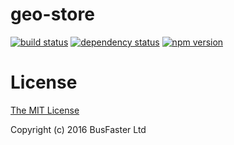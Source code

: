 geo-store
=========

[![build status](https://travis-ci.org/charto/geo-store.svg?branch=master)](http://travis-ci.org/charto/geo-store)
[![dependency status](https://david-dm.org/charto/geo-store.svg)](https://david-dm.org/charto/geo-store)
[![npm version](https://img.shields.io/npm/v/geo-store.svg)](https://www.npmjs.com/package/geo-store)

License
=======

[The MIT License](https://raw.githubusercontent.com/charto/geo-store/master/LICENSE)

Copyright (c) 2016 BusFaster Ltd
